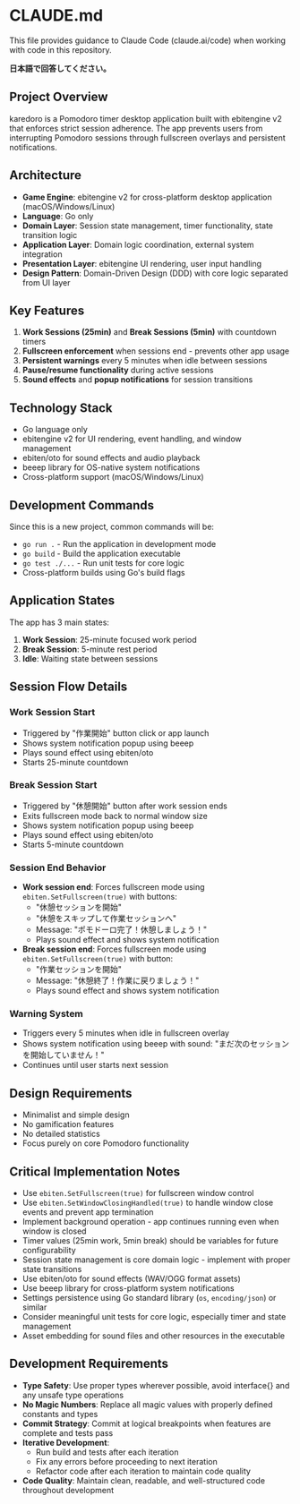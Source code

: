 # CLAUDE.md

This file provides guidance to Claude Code (claude.ai/code) when working with code in this repository.

**日本語で回答してください。**

## Project Overview

karedoro is a Pomodoro timer desktop application built with ebitengine v2 that enforces strict session adherence. The app prevents users from interrupting Pomodoro sessions through fullscreen overlays and persistent notifications.

## Architecture

- **Game Engine**: ebitengine v2 for cross-platform desktop application (macOS/Windows/Linux)
- **Language**: Go only
- **Domain Layer**: Session state management, timer functionality, state transition logic
- **Application Layer**: Domain logic coordination, external system integration
- **Presentation Layer**: ebitengine UI rendering, user input handling
- **Design Pattern**: Domain-Driven Design (DDD) with core logic separated from UI layer

## Key Features

1. **Work Sessions (25min)** and **Break Sessions (5min)** with countdown timers
2. **Fullscreen enforcement** when sessions end - prevents other app usage
3. **Persistent warnings** every 5 minutes when idle between sessions
4. **Pause/resume functionality** during active sessions
5. **Sound effects** and **popup notifications** for session transitions

## Technology Stack

- Go language only
- ebitengine v2 for UI rendering, event handling, and window management
- ebiten/oto for sound effects and audio playback
- beeep library for OS-native system notifications
- Cross-platform support (macOS/Windows/Linux)

## Development Commands

Since this is a new project, common commands will be:
- `go run .` - Run the application in development mode
- `go build` - Build the application executable
- `go test ./...` - Run unit tests for core logic
- Cross-platform builds using Go's build flags

## Application States

The app has 3 main states:
1. **Work Session**: 25-minute focused work period
2. **Break Session**: 5-minute rest period  
3. **Idle**: Waiting state between sessions

## Session Flow Details

### Work Session Start
- Triggered by "作業開始" button click or app launch
- Shows system notification popup using beeep
- Plays sound effect using ebiten/oto
- Starts 25-minute countdown

### Break Session Start  
- Triggered by "休憩開始" button after work session ends
- Exits fullscreen mode back to normal window size
- Shows system notification popup using beeep
- Plays sound effect using ebiten/oto
- Starts 5-minute countdown

### Session End Behavior
- **Work session end**: Forces fullscreen mode using `ebiten.SetFullscreen(true)` with buttons:
  - "休憩セッションを開始" 
  - "休憩をスキップして作業セッションへ"
  - Message: "ポモドーロ完了！休憩しましょう！"
  - Plays sound effect and shows system notification
- **Break session end**: Forces fullscreen mode using `ebiten.SetFullscreen(true)` with button:
  - "作業セッションを開始"
  - Message: "休憩終了！作業に戻りましょう！"
  - Plays sound effect and shows system notification

### Warning System
- Triggers every 5 minutes when idle in fullscreen overlay
- Shows system notification using beeep with sound: "まだ次のセッションを開始していません！"
- Continues until user starts next session

## Design Requirements

- Minimalist and simple design
- No gamification features
- No detailed statistics
- Focus purely on core Pomodoro functionality

## Critical Implementation Notes

- Use `ebiten.SetFullscreen(true)` for fullscreen window control
- Use `ebiten.SetWindowClosingHandled(true)` to handle window close events and prevent app termination
- Implement background operation - app continues running even when window is closed
- Timer values (25min work, 5min break) should be variables for future configurability
- Session state management is core domain logic - implement with proper state transitions
- Use ebiten/oto for sound effects (WAV/OGG format assets)
- Use beeep library for cross-platform system notifications
- Settings persistence using Go standard library (`os`, `encoding/json`) or similar
- Consider meaningful unit tests for core logic, especially timer and state management
- Asset embedding for sound files and other resources in the executable

## Development Requirements

- **Type Safety**: Use proper types wherever possible, avoid interface{} and any unsafe type operations
- **No Magic Numbers**: Replace all magic values with properly defined constants and types
- **Commit Strategy**: Commit at logical breakpoints when features are complete and tests pass
- **Iterative Development**: 
  - Run build and tests after each iteration
  - Fix any errors before proceeding to next iteration
  - Refactor code after each iteration to maintain code quality
- **Code Quality**: Maintain clean, readable, and well-structured code throughout development